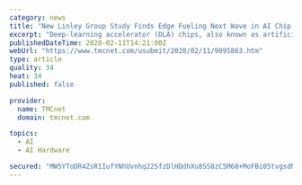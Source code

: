 ```yaml
---
category: news
title: "New Linley Group Study Finds Edge Fueling Next Wave in AI Chip Market"
excerpt: "Deep-learning accelerator (DLA) chips, also known as artificial intelligence (AI) processors, continue to proliferate to meet rising demand. Adoption of deep-learning applications in data centers and automotive markets has been substantial, but the past ..."
publishedDateTime: 2020-02-11T14:21:00Z
webUrl: "https://www.tmcnet.com/usubmit/2020/02/11/9095863.htm"
type: article
quality: 34
heat: 34
published: false

provider:
  name: TMCnet
  domain: tmcnet.com

topics:
  - AI
  - AI Hardware

secured: "MW5YToDR4ZsR1IufYNhUvnhq22SfzDlHDdhXu8SS8zC5M68+MoFBi05tvgsdNwV9RivX4iFfwaUss2dWOSBeZfGgzxbZRLXAfEeS1KV6MIWULIKU7t026aCNdgLnnqT/WSw49rbJju2APfDKeh5Fs0c9CCwef7caHBz0k3w9nbDJc4RK+XI7AFv93ta9BEWuwpj2jV/FduAcpncao7VGDCxLzlDXC01ltUtAptiPaDKNvI2mweAF9vhT5pq1d/f3x4o77+szQoLr7t0Bnkp6xzFTk8XPzuR81PTYzAW46fkWReTzRicY4tz7kj7FWVa+;uBRWn5qWA+5AS0UsrgQEVQ=="
---
```


